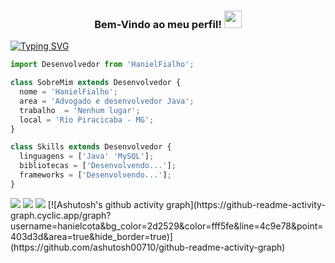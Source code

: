 <h3 align="center">
 Bem-Vindo ao meu perfil!
  <img src="https://media.giphy.com/media/hvRJCLFzcasrR4ia7z/giphy.gif" width="28">
</h3>


<a href="https://git.io/typing-svg"><img src="https://readme-typing-svg.herokuapp.com?font=Fira+Code&pause=1000&width=435&lines=Meu+nome+e+Haniel!;Sou+um+estudante+de+Direito;E+nas+horas+vagas+Desenvolvedor+Java" alt="Typing SVG" /></a>



```js
import Desenvolvedor from 'HanielFialho';

class SobreMim extends Desenvolvedor {
  nome = 'HanielFialho';
  area = 'Advogado e desenvolvedor Java';
  trabalho  = 'Nenhum lugar';
  local = 'Rio Piracicaba - MG';
}

class Skills extends Desenvolvedor {
  linguagens = ['Java' 'MySQL'];
  bibliotecas = ['Desenvolvendo...'];
  frameworks = ['Desenvolvendo...'];
}
```

<p align="left">
  <a href="beedfialho@gmail.com" alt="Gmail">
  <img src="https://img.shields.io/badge/-Gmail-FF0000?style=flat-square&labelColor=FF0000&logo=gmail&logoColor=white&link=beedfialho@gmail.com" /></a>

  <a href="https://www.linkedin.com/in/hanielfialho" alt="Linkedin">
  <img src="https://img.shields.io/badge/-Linkedin-0e76a8?style=flat-square&logo=Linkedin&logoColor=white&link=https://www.linkedin.com/in/hanielfialho/" /></a>

  <a href="https://www.instagram.com/haniel_fialho" alt="Instagram">
  <img src="https://img.shields.io/badge/-Instagram-DF0174?style=flatsquare&labelColor=DF0174&logo=instagram&logoColor=white&link=https://www.instagram.com/haniel_fialho/"/></a>
  [![Ashutosh's github activity graph](https://github-readme-activity-graph.cyclic.app/graph?username=hanielcota&bg_color=2d2529&color=fff5fe&line=4c9e78&point=403d3d&area=true&hide_border=true)](https://github.com/ashutosh00710/github-readme-activity-graph)
</p>  
